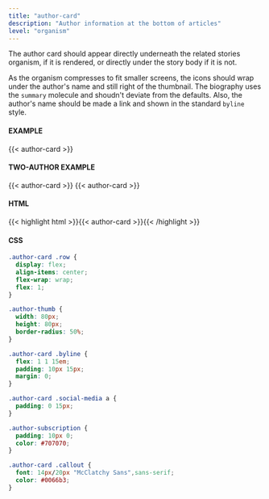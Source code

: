 ```yaml
---
title: "author-card"
description: "Author information at the bottom of articles"
level: "organism"
---
```


The author card should appear directly underneath the related stories organism, if it is rendered, or directly under the story body if it is not.

As the organism compresses to fit smaller screens, the icons should wrap under the author's name and still right of the thumbnail. The biography uses the `summary` molecule and shoudn't deviate from the defaults. Also, the author's name should be made a link and shown in the standard `byline` style.

#### EXAMPLE
<div class="story-module">
  {{< author-card >}}
</div>

#### TWO-AUTHOR EXAMPLE
<div class="grid story-module">
  {{< author-card >}}
  {{< author-card >}}
</div>


#### HTML
{{< highlight html >}}{{< author-card >}}{{< /highlight >}}

#### CSS
```css
.author-card .row {
  display: flex;
  align-items: center;
  flex-wrap: wrap;
  flex: 1;
}

.author-thumb {
  width: 80px;
  height: 80px;
  border-radius: 50%;
}

.author-card .byline {
  flex: 1 1 15em;
  padding: 10px 15px;
  margin: 0;
}

.author-card .social-media a {
  padding: 0 15px;
}

.author-subscription {
  padding: 10px 0;
  color: #707070;
}

.author-card .callout {
  font: 14px/20px "McClatchy Sans",sans-serif;
  color: #0066b3;
}
```
